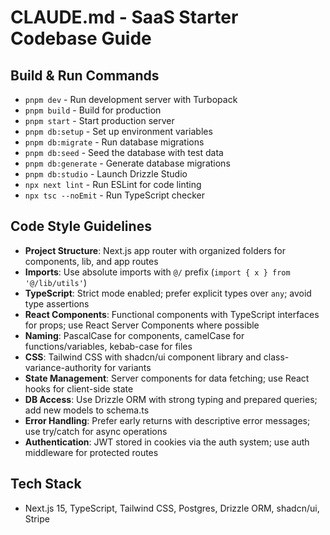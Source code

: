 # CLAUDE.md - SaaS Starter Codebase Guide

## Build & Run Commands
- `pnpm dev` - Run development server with Turbopack
- `pnpm build` - Build for production
- `pnpm start` - Start production server
- `pnpm db:setup` - Set up environment variables
- `pnpm db:migrate` - Run database migrations
- `pnpm db:seed` - Seed the database with test data
- `pnpm db:generate` - Generate database migrations
- `pnpm db:studio` - Launch Drizzle Studio
- `npx next lint` - Run ESLint for code linting
- `npx tsc --noEmit` - Run TypeScript checker

## Code Style Guidelines
- **Project Structure**: Next.js app router with organized folders for components, lib, and app routes
- **Imports**: Use absolute imports with `@/` prefix (`import { x } from '@/lib/utils'`)
- **TypeScript**: Strict mode enabled; prefer explicit types over `any`; avoid type assertions
- **React Components**: Functional components with TypeScript interfaces for props; use React Server Components where possible
- **Naming**: PascalCase for components, camelCase for functions/variables, kebab-case for files
- **CSS**: Tailwind CSS with shadcn/ui component library and class-variance-authority for variants
- **State Management**: Server components for data fetching; use React hooks for client-side state
- **DB Access**: Use Drizzle ORM with strong typing and prepared queries; add new models to schema.ts
- **Error Handling**: Prefer early returns with descriptive error messages; use try/catch for async operations
- **Authentication**: JWT stored in cookies via the auth system; use auth middleware for protected routes

## Tech Stack
- Next.js 15, TypeScript, Tailwind CSS, Postgres, Drizzle ORM, shadcn/ui, Stripe